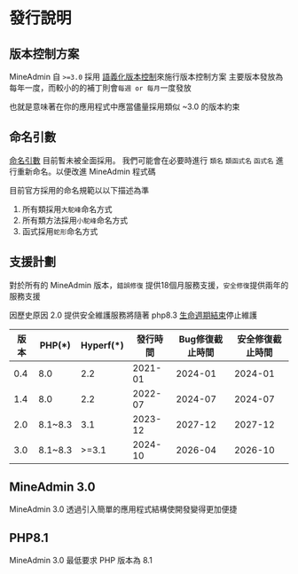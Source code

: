 # 發行說明

## 版本控制方案

MineAdmin 自 `>=3.0` 採用 [語義化版本控制](https://semver.org/)來施行版本控制方案
主要版本發放為每年一度，而較小的的補丁則會`每週 or 每月`一度發放

<el-alert type="warning">
也就是意味著在你的應用程式中應當儘量採用類似 <el-tag type="danger">~3.0</el-tag> 的版本約束
</el-alert>

## 命名引數

[命名引數](https://www.php.net/manual/en/functions.arguments.php#functions.named-arguments) 目前暫未被全面採用。
我們可能會在必要時進行 `類名` `類函式名` `函式名` 進行重新命名。以便改進 MineAdmin 程式碼

目前官方採用的命名規範以以下描述為準

1. 所有類採用`大駝峰`命名方式
2. 所有類方法採用`小駝峰`命名方式
3. 函式採用`蛇形`命名方式

## 支援計劃

對於所有的 MineAdmin 版本，`錯誤修復` 提供18個月服務支援，`安全修復`提供兩年的服務支援

<el-alert type="warning">因歷史原因 <el-tag type="danger">2.0</el-tag> 提供安全維護服務將隨著 php8.3 <a href="https://www.php.net/supported-versions.php">生命週期結束</a>停止維護</el-alert>


| 版本  | PHP(*)  | Hyperf(*) | 發行時間    | Bug修復截止時間 | 安全修復截止時間 |
|-----|---------|-----------|---------|-----------|----------|
| 0.4 | 8.0     | 2.2       | 2021-01 | 2024-01   | 2024-01  |
| 1.4 | 8.0     | 2.2       | 2022-07 | 2024-07   | 2024-07  |
| 2.0 | 8.1~8.3 | 3.1       | 2023-12 | 2027-12   | 2027-12  |
| 3.0 | 8.1~8.3 | >=3.1     | 2024-10 | 2026-04   | 2026-10  |


## MineAdmin 3.0

MineAdmin 3.0 透過引入簡單的應用程式結構使開發變得更加便捷

## PHP8.1

MineAdmin 3.0 最低要求 PHP 版本為 8.1